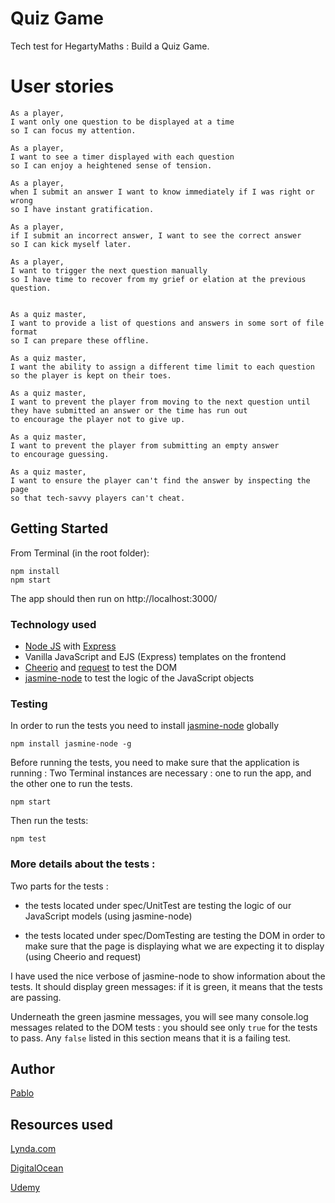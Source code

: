 # Quiz Game 

Tech test for HegartyMaths : Build a Quiz Game. 


# User stories

```
As a player,
I want only one question to be displayed at a time
so I can focus my attention.

As a player,
I want to see a timer displayed with each question
so I can enjoy a heightened sense of tension.

As a player,
when I submit an answer I want to know immediately if I was right or wrong
so I have instant gratification.

As a player,
if I submit an incorrect answer, I want to see the correct answer
so I can kick myself later.

As a player,
I want to trigger the next question manually
so I have time to recover from my grief or elation at the previous question.


As a quiz master,
I want to provide a list of questions and answers in some sort of file format
so I can prepare these offline.

As a quiz master,
I want the ability to assign a different time limit to each question
so the player is kept on their toes.

As a quiz master,
I want to prevent the player from moving to the next question until they have submitted an answer or the time has run out
to encourage the player not to give up.

As a quiz master,
I want to prevent the player from submitting an empty answer
to encourage guessing.

As a quiz master,
I want to ensure the player can't find the answer by inspecting the page
so that tech-savvy players can't cheat.
```

## Getting Started

From Terminal (in the root folder): 

```
npm install 
npm start

```

The app should then run on http://localhost:3000/

### Technology used 

- [Node JS](https://nodejs.org/en/) with [Express](https://expressjs.com/)
- Vanilla JavaScript and EJS (Express) templates on the frontend 
- [Cheerio](https://github.com/cheeriojs/cheerio) and [request](https://github.com/request/request) to test the DOM 
- [jasmine-node](https://github.com/mhevery/jasmine-node) to test the logic of the JavaScript objects

### Testing

In order to run the tests you need to install [jasmine-node](https://github.com/mhevery/jasmine-node) globally 

```
npm install jasmine-node -g
```

Before running the tests, you need to make sure that the application is running : 
Two Terminal instances are necessary : one to run the app, and the other one to run the tests.

```
npm start
```

Then run the tests: 

```
npm test
```


### More details about the tests : 

Two parts for the tests : 

- the tests located under spec/UnitTest are testing the logic 
of our JavaScript models (using jasmine-node)

- the tests located under spec/DomTesting are testing the DOM 
in order to make sure that the page is displaying what we are 
expecting it to display (using Cheerio and request)

I have used the nice verbose of jasmine-node to show information about the tests. 
It should display green messages: if it is green, it means that the tests are passing.

Underneath the green jasmine messages, you will see many console.log 
messages related to the DOM tests : you should see only `true` for the tests to pass.
Any `false` listed in this section means that it is a failing test. 


## Author

[Pablo](https://github.com/Pablo123GitHub)


## Resources used

[Lynda.com](https://www.lynda.com/JavaScript-tutorials/Vanilla-JavaScript-Binding-Propagation/636139-2.html)

[DigitalOcean](https://www.digitalocean.com/community/tutorials/how-to-use-node-js-request-and-cheerio-to-set-up-simple-web-scraping)

[Udemy](https://www.udemy.com/the-web-developer-bootcamp/)